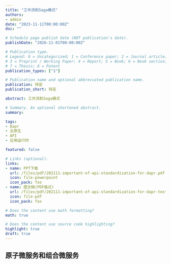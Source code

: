 ```yaml
---
title: "工作流和Saga模式"
authors:
- admin
date: "2023-11-11T00:00:00Z"
doi: ""

# Schedule page publish date (NOT publication's date).
publishDate: "2026-11-01T00:00:00Z"

# Publication type.
# Legend: 0 = Uncategorized; 1 = Conference paper; 2 = Journal article;
# 3 = Preprint / Working Paper; 4 = Report; 5 = Book; 6 = Book section;
# 7 = Thesis; 8 = Patent
publication_types: ["1"]

# Publication name and optional abbreviated publication name.
publication: 待定
publication_short: 待定

abstract: 工作流和Saga模式

# Summary. An optional shortened abstract.
summary:

tags:
- Dapr
- 云原生
- API
- 应用运行时

featured: false

# Links (optional).
links:
- name: PPT下载
  url: /files/pdf/202111-important-of-api-standardization-for-dapr.pdf
  icon: file-powerpoint
  icon_pack: fas
- name: 图文稿(PDF格式)
  url: /files/pdf/202111-important-of-api-standardization-for-dapr-text.pdf
  icon: file-pdf
  icon_pack: fas

# Does the content use math formatting?
math: true

# Does the content use source code highlighting?
highlight: true
draft: true
---
```




## 原子微服务和组合微服务

